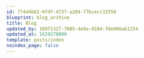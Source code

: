 ```yaml
---
id: 774d4b62-0fdf-4737-a204-77bcecc32558
blueprint: blog_archive
title: Blog
updated_by: 169f1327-7085-4e9a-9104-f6e806ab1254
updated_at: 1629278009
template: posts/index
noindex_page: false
---
```

